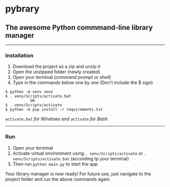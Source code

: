 # pybrary

## The awesome Python commmand-line library manager

---

### Installation

1. Download the project as a zip and unzip it
2. Open the unzipped folder (newly created)
3. Open your terminal (_command prompt or shell_)
4. Type in the commands below one by one (Don't include the $ sign)

```
$ python -m venv venv
$ . venv/Scripts/activate.bat
           OR
$ . venv/Scripts/activate
$ python -m pip install -r requirements.txt
```

_`activate.bat` for Windows and `activate` for Bash_

---

### Run

1. Open your terminal
2. Activate virtual environment using `. venv/Scripts/activate` or `. venv/Scripts/activate.bat` (according tp your terminal)
3. Then run `python main.py` to start the app

Your library manager is now ready! For future use, just navigate to the project folder and run the above commands again.
